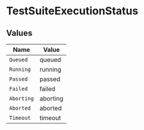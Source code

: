 # TestSuiteExecutionStatus


## Values

| Name       | Value      |
| ---------- | ---------- |
| `Queued`   | queued     |
| `Running`  | running    |
| `Passed`   | passed     |
| `Failed`   | failed     |
| `Aborting` | aborting   |
| `Aborted`  | aborted    |
| `Timeout`  | timeout    |